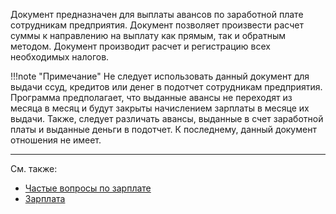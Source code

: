 ﻿Документ предназначен для выплаты авансов по заработной плате сотрудникам предприятия. Документ позволяет произвести расчет суммы к направлению на выплату как прямым, так и обратным методом. Документ производит расчет и регистрацию всех необходимых налогов.

!!!note "Примечание"
    Не следует использовать данный документ для выдачи ссуд, кредитов или денег в подотчет сотрудникам предприятия. Программа предполагает, что выданные авансы не переходят из месяца в месяц и будут закрыты начислением зарплаты в месяце их выдачи. Также, следует различать авансы, выданные в счет заработной платы и выданные деньги в подотчет. К последнему, данный документ отношения не имеет.


---

См. также:

- [Частые вопросы по зарплате](/faqsalary)
- [Зарплата](/salary)